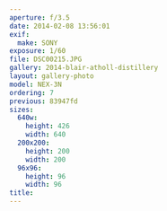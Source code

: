 ```yaml
---
aperture: f/3.5
date: 2014-02-08 13:56:01
exif:
  make: SONY
exposure: 1/60
file: DSC00215.JPG
gallery: 2014-blair-atholl-distillery
layout: gallery-photo
model: NEX-3N
ordering: 7
previous: 83947fd
sizes:
  640w:
    height: 426
    width: 640
  200x200:
    height: 200
    width: 200
  96x96:
    height: 96
    width: 96
title: 
---
```

